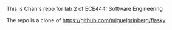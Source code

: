 This is Chan's repo for lab 2 of ECE444: Software Engineering

The repo is a clone of https://github.com/miguelgrinberg/flasky